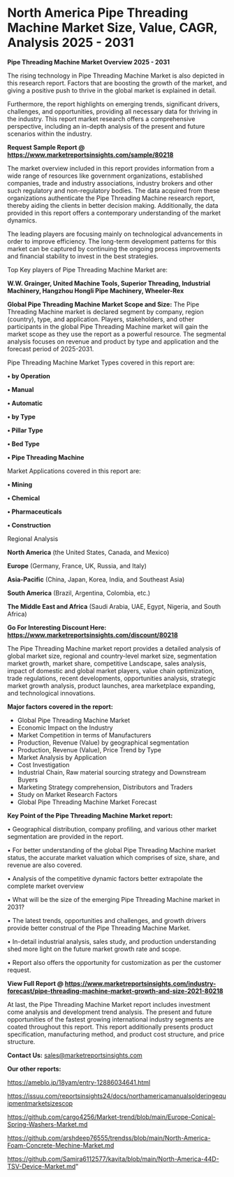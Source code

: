 # North America Pipe Threading Machine Market Size, Value, CAGR, Analysis 2025 - 2031

<Strong> Pipe Threading Machine Market Overview 2025 - 2031</strong>

The rising technology in Pipe Threading Machine Market is also depicted in this research report. Factors that are boosting the growth of the market, and giving a positive push to thrive in the global market is explained in detail.

Furthermore, the report highlights on emerging trends, significant drivers, challenges, and opportunities, providing all necessary data for thriving in the industry. This report market research offers a comprehensive perspective, including an in-depth analysis of the present and future scenarios within the industry.

<strong>Request Sample Report @ <a href=https://www.marketreportsinsights.com/sample/80218>https://www.marketreportsinsights.com/sample/80218</a></strong>

The market overview included in this report provides information from a wide range of resources like government organizations, established companies, trade and industry associations, industry brokers and other such regulatory and non-regulatory bodies. The data acquired from these organizations authenticate the Pipe Threading Machine research report, thereby aiding the clients in better decision making. Additionally, the data provided in this report offers a contemporary understanding of the market dynamics.

The leading players are focusing mainly on technological advancements in order to improve efficiency. The long-term development patterns for this market can be captured by continuing the ongoing process improvements and financial stability to invest in the best strategies.

Top Key players of Pipe Threading Machine Market are:

<strong>W.W. Grainger, United Machine Tools, Superior Threading, Industrial Machinery, Hangzhou Hongli Pipe Machinery, Wheeler-Rex</strong>

<strong><b>Global Pipe Threading Machine Market Scope and Size:</b></strong>
The Pipe Threading Machine market is declared segment by company, region (country), type, and application. Players, stakeholders, and other participants in the global Pipe Threading Machine market will gain the market scope as they use the report as a powerful resource. The segmental analysis focuses on revenue and product by type and application and the forecast period of 2025-2031.

Pipe Threading Machine Market Types covered in this report are:

<strong>• by Operation

• Manual

• Automatic

• by Type

• Pillar Type

• Bed Type

• Pipe Threading Machine</strong>

Market Applications covered in this report are:

<strong>• Mining

• Chemical

• Pharmaceuticals

• Construction</strong> 

Regional Analysis

<strong>North America</strong> (the United States, Canada, and Mexico)

<strong>Europe</strong> (Germany, France, UK, Russia, and Italy)

<strong>Asia-Pacific</strong> (China, Japan, Korea, India, and Southeast Asia)

<strong>South America</strong> (Brazil, Argentina, Colombia, etc.)

<strong>The Middle East and Africa</strong> (Saudi Arabia, UAE, Egypt, Nigeria, and South Africa)

<strong>Go For Interesting Discount Here: <a href=https://www.marketreportsinsights.com/discount/80218>https://www.marketreportsinsights.com/discount/80218</a></strong>

The Pipe Threading Machine market report provides a detailed analysis of global market size, regional and country-level market size, segmentation market growth, market share, competitive Landscape, sales analysis, impact of domestic and global market players, value chain optimization, trade regulations, recent developments, opportunities analysis, strategic market growth analysis, product launches, area marketplace expanding, and technological innovations.

<strong><b>Major factors covered in the report:</b></strong>
<ul>
  <li>Global Pipe Threading Machine Market </li>
  <li>Economic Impact on the Industry</li>
  <li>Market Competition in terms of Manufacturers</li>
  <li>Production, Revenue (Value) by geographical segmentation</li>
  <li>Production, Revenue (Value), Price Trend by Type</li>
  <li>Market Analysis by Application</li>
  <li>Cost Investigation</li>
  <li>Industrial Chain, Raw material sourcing strategy and Downstream Buyers</li>
  <li>Marketing Strategy comprehension, Distributors and Traders</li>
  <li>Study on Market Research Factors</li>
  <li>Global Pipe Threading Machine Market Forecast</li>
</ul>

<strong><b>Key Point of the Pipe Threading Machine Market report:</b></strong>

• Geographical distribution, company profiling, and various other market segmentation are provided in the report.

• For better understanding of the global Pipe Threading Machine market status, the accurate market valuation which comprises of size, share, and revenue are also covered.

• Analysis of the competitive dynamic factors better extrapolate the complete market overview

• What will be the size of the emerging Pipe Threading Machine market in 2031?

• The latest trends, opportunities and challenges, and growth drivers provide better construal of the Pipe Threading Machine Market.

• In-detail industrial analysis, sales study, and production understanding shed more light on the future market growth rate and scope.

• Report also offers the opportunity for customization as per the customer request.

<strong><b>View Full Report @ <a href=https://www.marketreportsinsights.com/industry-forecast/pipe-threading-machine-market-growth-and-size-2021-80218>https://www.marketreportsinsights.com/industry-forecast/pipe-threading-machine-market-growth-and-size-2021-80218</a></b></strong>


At last, the Pipe Threading Machine Market report includes investment come analysis and development trend analysis. The present and future opportunities of the fastest growing international industry segments are coated throughout this report. This report additionally presents product specification, manufacturing method, and product cost structure, and price structure.

<strong>Contact Us:</strong>
sales@marketreportsinsights.com

<strong>Our other reports:</strong>

<a href=https://ameblo.jp/18yam/entry-12886034641.html>https://ameblo.jp/18yam/entry-12886034641.html</a>

<a href=https://issuu.com/reportsinsights24/docs/northamericamanualsolderingequipmentmarketsizescop>https://issuu.com/reportsinsights24/docs/northamericamanualsolderingequipmentmarketsizescop</a>

<a href=https://github.com/cargo4256/Market-trend/blob/main/Europe-Conical-Spring-Washers-Market.md>https://github.com/cargo4256/Market-trend/blob/main/Europe-Conical-Spring-Washers-Market.md</a>

<a href=https://github.com/arshdeep76555/trendss/blob/main/North-America-Foam-Concrete-Mechine-Market.md>https://github.com/arshdeep76555/trendss/blob/main/North-America-Foam-Concrete-Mechine-Market.md</a>

<a href=https://github.com/Samira6112577/kavita/blob/main/North-America-44D-TSV-Device-Market.md>https://github.com/Samira6112577/kavita/blob/main/North-America-44D-TSV-Device-Market.md</a>"
